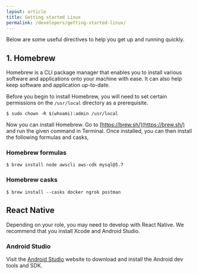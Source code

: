```yaml
---
layout: article
title: Getting started Linux
permalink: /developers/getting-started-linux/
---
```


Below are some useful directives to help you get up and running quickly.

## 1. Homebrew

Homebrew is a CLI package manager that enables you to install various software and applications onto your machine with ease. It can also help keep software and application up-to-date.

Before you begin to install Homebrew, you will need to set certain permissions on the `/usr/local` directory as a prerequisite.

```shell
$ sudo chown -R $(whoami):admin /usr/local
```

Now you can install Homebrew. Go to [https://brew.sh/](https://brew.sh/) and run the given command in Terminal. Once installed, you can then install the following formulas and casks,

### Homebrew formulas

```shell
$ brew install node awscli aws-cdk mysql@5.7
```

### Homebrew casks

```shell
$ brew install --casks docker ngrok postman
```

## React Native

Depending on your role, you may need to develop with React Native. We recommend that you install Xcode and Android Studio.

### Android Studio

Visit the [Android Studio](https://developer.android.com/studio) website to download and install the Android dev tools and SDK.
